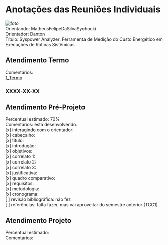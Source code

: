 # Anotações das Reuniões Individuais  

![foto](foto.png "foto")  
Orientando: MatheusFelipeDaSilvaSychocki  
Orientador: Danton  
Título: Syspower Analyzer: Ferramenta de Medição do Custo Energético em Execuções de Rotinas Sistêmicas  

## Atendimento Termo  

Comentários:  
[1_Termo](1_Termo.pdf "1_Termo")  

### XXXX-XX-XX

## Atendimento Pré-Projeto  

Percentual estimado: 70%  
Comentários: está desenvolvendo.  
[x] interagindo com o orientador:  
[x] cabeçalho:  
[x] título:  
[x] introdução:  
[x] objetivos:  
[x] correlato 1:  
[x] correlato 2:  
[x] correlato 3:  
[x] justificativa:  
[x] quadro comparativo:  
[x] requisitos:  
[x] metodologia:  
[x] cronograma:  
[ ] revisão bibliográfica: não fez  
[ ] referências: falta fazer, mas vai aproveitar do semestre anterior (TCC1)  

## Atendimento Projeto  

Percentual estimado:  
Comentários:  
